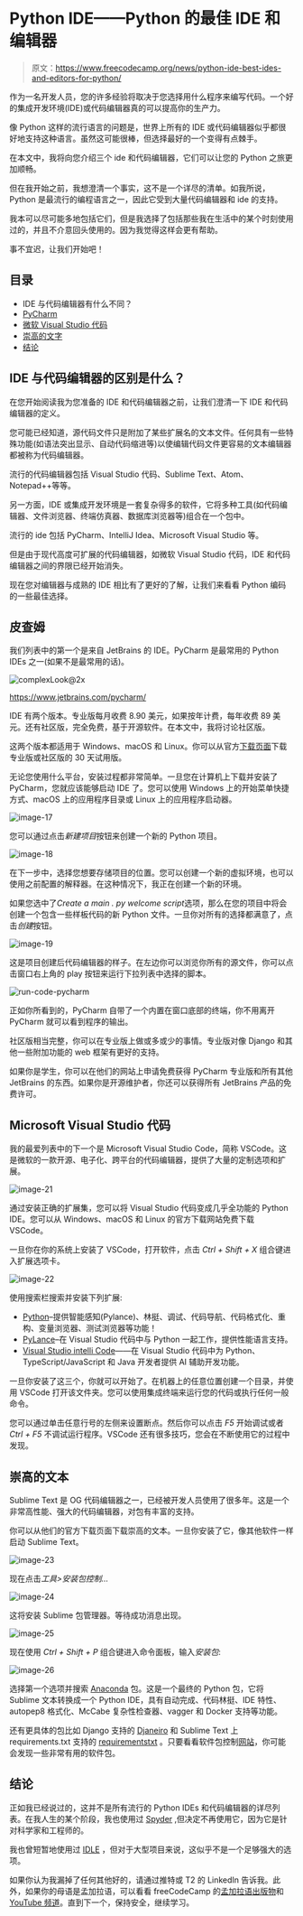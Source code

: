 # Python IDE——Python 的最佳 IDE 和编辑器

> 原文：<https://www.freecodecamp.org/news/python-ide-best-ides-and-editors-for-python/>

作为一名开发人员，您的许多经验将取决于您选择用什么程序来编写代码。一个好的集成开发环境(IDE)或代码编辑器真的可以提高你的生产力。

像 Python 这样的流行语言的问题是，世界上所有的 IDE 或代码编辑器似乎都很好地支持这种语言。虽然这可能很棒，但选择最好的一个变得有点棘手。

在本文中，我将向您介绍三个 ide 和代码编辑器，它们可以让您的 Python 之旅更加顺畅。

但在我开始之前，我想澄清一个事实，这不是一个详尽的清单。如我所说，Python 是最流行的编程语言之一，因此它受到大量代码编辑器和 ide 的支持。

我本可以尽可能多地包括它们，但是我选择了包括那些我在生活中的某个时刻使用过的，并且不介意回头使用的。因为我觉得这样会更有帮助。

事不宜迟，让我们开始吧！

## 目录

*   IDE 与代码编辑器有什么不同？
*   [PyCharm](#pycharm)
*   [微软 Visual Studio 代码](#microsoft-visual-studio-code)
*   [崇高的文字](#sublime-text)
*   [结论](#conclusion)

## IDE 与代码编辑器的区别是什么？

在您开始阅读我为您准备的 IDE 和代码编辑器之前，让我们澄清一下 IDE 和代码编辑器的定义。

您可能已经知道，源代码文件只是附加了某些扩展名的文本文件。任何具有一些特殊功能(如语法突出显示、自动代码缩进等)以使编辑代码文件更容易的文本编辑器都被称为代码编辑器。

流行的代码编辑器包括 Visual Studio 代码、Sublime Text、Atom、Notepad++等等。

另一方面，IDE 或集成开发环境是一套复杂得多的软件，它将多种工具(如代码编辑器、文件浏览器、终端仿真器、数据库浏览器等)组合在一个包中。

流行的 ide 包括 PyCharm、IntelliJ Idea、Microsoft Visual Studio 等。

但是由于现代高度可扩展的代码编辑器，如微软 Visual Studio 代码，IDE 和代码编辑器之间的界限已经开始消失。

现在您对编辑器与成熟的 IDE 相比有了更好的了解，让我们来看看 Python 编码的一些最佳选择。

## 皮查姆

我们列表中的第一个是来自 JetBrains 的 IDE。PyCharm 是最常用的 Python IDEs 之一(如果不是最常用的话)。

![complexLook@2x](img/baf0163eeba00b437eecbf5dd64c6adc.png)

https://www.jetbrains.com/pycharm/

IDE 有两个版本。专业版每月收费 8.90 美元，如果按年计费，每年收费 89 美元。还有社区版，完全免费，基于开源软件。在本文中，我将讨论社区版。

这两个版本都适用于 Windows、macOS 和 Linux。你可以从官方[下载页面](https://www.jetbrains.com/pycharm/download/)下载专业版或社区版的 30 天试用版。

无论您使用什么平台，安装过程都非常简单。一旦您在计算机上下载并安装了 PyCharm，您就应该能够启动 IDE 了。您可以使用 Windows 上的开始菜单快捷方式、macOS 上的应用程序目录或 Linux 上的应用程序启动器。

![image-17](img/645314176ea0c5124fa9d4e2af73279f.png)

您可以通过点击*新建项目*按钮来创建一个新的 Python 项目。

![image-18](img/47784e8e71e56265dc90be72dfd2c6db.png)

在下一步中，选择您想要存储项目的位置。您可以创建一个新的虚拟环境，也可以使用之前配置的解释器。在这种情况下，我正在创建一个新的环境。

如果您选中了*Create a main . py welcome script*选项，那么在您的项目中将会创建一个包含一些样板代码的新 Python 文件。一旦你对所有的选择都满意了，点击*创建*按钮。

![image-19](img/1b5cbdf4a398fe6f708b1c905f3e9fc6.png)

这是项目创建后代码编辑器的样子。在左边你可以浏览你所有的源文件，你可以点击窗口右上角的 play 按钮来运行下拉列表中选择的脚本。

![run-code-pycharm](img/8f6e120411c648d41713a4f8b36245df.png)

正如你所看到的，PyCharm 自带了一个内置在窗口底部的终端，你不用离开 PyCharm 就可以看到程序的输出。

社区版相当完整，你可以在专业版上做或多或少的事情。专业版对像 Django 和其他一些附加功能的 web 框架有更好的支持。

如果你是学生，你可以在他们的网站上申请免费获得 PyCharm 专业版和所有其他 JetBrains 的东西。如果你是开源维护者，你还可以获得所有 JetBrains 产品的免费许可。

## Microsoft Visual Studio 代码

我的最爱列表中的下一个是 Microsoft Visual Studio Code，简称 VSCode。这是微软的一款开源、电子化、跨平台的代码编辑器，提供了大量的定制选项和扩展。

![image-21](img/ccc59f0129656baac61ed536643bf715.png)

通过安装正确的扩展集，您可以将 Visual Studio 代码变成几乎全功能的 Python IDE。您可以从 Windows、macOS 和 Linux 的官方下载网站免费下载 VSCode。

一旦你在你的系统上安装了 VSCode，打开软件，点击 *Ctrl + Shift + X* 组合键进入扩展选项卡。

![image-22](img/b90a2c9dd009607e496ff192aa017386.png)

使用搜索栏搜索并安装下列扩展:

*   [Python](https://marketplace.visualstudio.com/items?itemName=ms-python.python)–提供智能感知(Pylance)、林挺、调试、代码导航、代码格式化、重构、变量浏览器、测试浏览器等功能！
*   [PyLance](https://marketplace.visualstudio.com/items?itemName=ms-python.vscode-pylance)–在 Visual Studio 代码中与 Python 一起工作，提供性能语言支持。
*   [Visual Studio intelli Code](https://marketplace.visualstudio.com/items?itemName=VisualStudioExptTeam.vscodeintellicode)——在 Visual Studio 代码中为 Python、TypeScript/JavaScript 和 Java 开发者提供 AI 辅助开发功能。

一旦你安装了这三个，你就可以开始了。在机器上的任意位置创建一个目录，并使用 VSCode 打开该文件夹。您可以使用集成终端来运行您的代码或执行任何一般命令。

您可以通过单击任意行号的左侧来设置断点。然后你可以点击 *F5* 开始调试或者 *Ctrl + F5* 不调试运行程序。VSCode 还有很多技巧，您会在不断使用它的过程中发现。

## 崇高的文本

Sublime Text 是 OG 代码编辑器之一，已经被开发人员使用了很多年。这是一个非常高性能、强大的代码编辑器，对包有丰富的支持。

你可以从他们的官方下载页面下载崇高的文本。一旦你安装了它，像其他软件一样启动 Sublime Text。

![image-23](img/c91836e099a3308bda165786a4340e4a.png)

现在点击*工具>安装包控制...*

![image-24](img/be21d09d2a1b0725e12dba549abfdf86.png)

这将安装 Sublime 包管理器。等待成功消息出现。

![image-25](img/2aef3edd5aa3ec22feb95d8f7621a8a4.png)

现在使用 *Ctrl + Shift + P* 组合键进入命令面板，输入*安装包*:

![image-26](img/2f4ec4a39152e48bdcc55fd3cd3c3cb0.png)

选择第一个选项并搜索 [Anaconda](https://packagecontrol.io/packages/Anaconda) 包。这是一个最终的 Python 包，它将 Sublime 文本转换成一个 Python IDE，具有自动完成、代码林挺、IDE 特性、autopep8 格式化、McCabe 复杂性检查器、vagger 和 Docker 支持等功能。

还有更具体的包比如 Django 支持的 [Djaneiro](https://packagecontrol.io/packages/Djaneiro) 和 Sublime Text 上 requirements.txt 支持的 [requirementstxt](https://packagecontrol.io/packages/requirementstxt) 。只要看看软件包控制[网站](https://packagecontrol.io/browse)，你可能会发现一些非常有用的软件包。

## 结论

正如我已经说过的，这并不是所有流行的 Python IDEs 和代码编辑器的详尽列表。在我人生的某个阶段，我也使用过 [Spyder](https://www.spyder-ide.org/) ,但决定不再使用它，因为它是针对科学家和工程师的。

我也曾短暂地使用过 [IDLE](https://docs.python.org/3/library/idle.html) ，但对于大型项目来说，这似乎不是一个足够强大的选项。

如果你认为我漏掉了任何其他好的，请通过推特或 T2 的 LinkedIn 告诉我。此外，如果你的母语是孟加拉语，可以看看 freeCodeCamp 的[孟加拉语出版物](https://www.freecodecamp.org/bengali/news/)和 [YouTube 频道](https://www.youtube.com/channel/UCYl5XjGuTM1gbXUuxH1e0jA)。直到下一个，保持安全，继续学习。